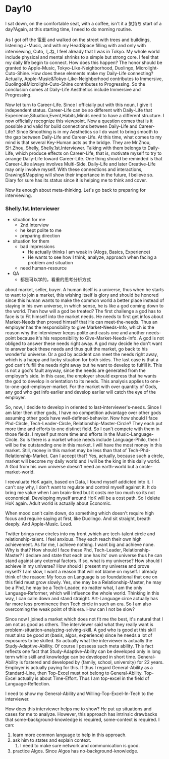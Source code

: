 # Day10

I sat down, on the comfortable seat, with a coffee, isn't it a 気持ち start of a day?Again, at this starting time, I need to do morning routine.

As I got off the 電車 and walked on the street with trees and buildings, listening J-Music, and with my HeadSpace filling with and only with interviewing, Cuto, しね, I feel already that I was in Tokyo. My whole world include physical and mental shrinks to a simple but strong core. I feel that my daily life begin to connect. How does this happen? The honor should be granted to Apple-Music, Tokyo-Like-Neighborhood, Duolingo, Microlight-Cuto-Shine. How does these elements make my Daily-Life connecting? Actually, Apple-Music&Tokyo-Like-Neighborhood contributes to Immersive, Duolingo&Microlight-Cuto-Shine contributes to Progressing. So the conclusion comes at Daily-Life Aesthetics include Immersive and Progressing.

Now let turn to Career-Life. Since I officially put with this noun, I give it independent status. Career-Life can be so different with Daily-Life that  Experience,Situation,Event,Habits,Minds need to have a different structure. I now officially recognize this viewpoint. Now a question comes that is it possible and valid for build connections between Daily-Life and Career-Life? Since Smoothing is in my Aesthetics so I do want to bring smooth to the gap between Daily-Life and Career-Life. At this time, what comes to my mind is that several Key-Human acts as the bridge. They are Mr.Zhou, SH.Zhou, Shelly, Shelly.1st.Interviewer. Talking with them belongs to Daily-Life, which produce effects on Career-Life, that is, motivate myself to try to arrange Daily-Life toward Career-Life. One thing should be reminded is that Career-Life always involves Multi-Side. Daily-Life and later Creative-Life may only involve myself. With these connections and interactions, Drawing&Mapping will show their importance in the future, I believe so. Diary for sure has its status since it is helping me to think and cover.

Now its enough about meta-thinking. Let's go back to preparing for interviewing.

### Shelly.1st.Interviewer

* situation for me
  * 2nd.Interview
  * he kept polite to me
  * preparing direction
* situation for them
  * bad impressions
    * He actually  thinks I am weak in \(Alogs, Basics, Experience\)
    *  He wants to see how I think, analyze, approach when facing a problem and situation
  * need human-resource
* QA
  * 都是可以学的，看重的思考分析方式

about market, seller, buyer. A human itself is a universe, thus when he starts to want to join a market, this wishing itself is glory and should be honored since this human wants to make the common world a better place instead of staying in his own universe, in which sense, he is like a god coming down to the world. Then how will a god be treated? The first challenge a god has to face is to Fit himself into the market needs. He needs to first get infos about Market-Needs then proved himself that He can meet-the-needs. Thus an employer has the responsibility to give Market-Needs-Info, which is the reason why the interviewer keeps polite and casts one and another needs-point because it's his responsibility to Give-Market-Needs-Info. A god is not obliged to answer these needs right away. A god may decide he don't want to answer back these needs and thus quit the market, go back to his wonderful universe. Or a god by accident can meet the needs right away, which is a happy and lucky situation for both sides. The last case is that a god can't fulfill the needs right away but he want to develop to fulfill it. This is not a god's fault anyway, since the needs are generated from the employer's side. In this case, the employer should express that he wants the god to develop in orientation to its needs. This analysis applies to one-to-one-god-employer-market. For the market with over quantity of Gods, any god who get info earlier and develop earlier will catch the eye of the employer.

So, now, I decide to develop in oriented to last-interviewer's-needs. Since I am later then other gods, I have no competition advantage over other gods assuming other gods have well-defined-behavior. Now how should I face Phd-Circle, Tech-Leader-Circle, Relationship-Master-Circle? They each put more time and efforts to one distinct field. So I can't compete with them in those fields. I myself put more time and efforts in the Music-Language-Circle. So is there is a market whose needs include Language-Philo, then I will be the outstanding one in this market. I will have the most money  in this market. Still, money in this market may be less than that of Tech-Phd-Relationship-Market. Can I accept that? Yes, actually, because such a circle, market will become my daily world and I will be the king in this daily world. A God from his own universe doesn't need an earth-world but a circle-market-world. 

I reevaluate HoK again, based on Data, I found myself addicted into it. I can't say why, I don't want to regulate and control myself against it. It do bring me value when I am brain-tired but it costs me too much so its not economical. Developing myself around HoK will be a cost path. So I delete HoK again. Adult world is actually about Economic. 

When mood can't calm down, do something which doesn't require high focus and require saying at first, like Duolingo. And sit straight, breath deeply. And Apple-Music. Loud.

Twitter brings new circles into my front ,which are tech-talent circle and relationship-talent. I feel anxious. They each reach their own high achievement. As for me, I achieve nothing. I want big and achieve none. Why is that? How should I face these Phd, Tech-Leader, Relationship-Master? I declare and state that each one has its' own universe thus he can stand against any external factors. If so, what is my universe? How should I achieve in my universe? How should I present my universe and prove myself? I am slow, I want a reason that  will not blame on myself. I already think of the reason: My focus on Language is so foundational that one on this field must grow slowly. Yes, she may be a Relationship-Master, he may be a Phd, he may be a Tech-Leader, no matter what, I am the only Language-Reformer, which will influence the whole world. Thinking in this way, I can calm down and stand straight. Art-Language circe actually has far more less prominence then Tech circle in such an era. So I am also overcoming the weak point of this era. How can I not be slow?

Since now I joined a market which does not fit me the best, it's natural that I am not as good as others. The interviewer said what they really want is problem-situation-analyzing-solving-skill. A god who is good at this skill must also be good at \(basis, algos, experience\) since he needs a lot of exposures to be skilled. So actually what the interviewer is actually the Study-Adaptive-Ability. Of course I possess such meta ability. This fact reflects one fact that Study-Adaptive-Ability can be developed only in long term while skill and knowledge can be developed in short time. General-Ability is fostered and developed by \(family, school, university\) for 22 years. Employer is actually paying for this. If thus I regard General-Ability as a Standard-Line, then Top-Excel must not belong to General-Ability. Top-Excel actually is about Time-Effort. Thus I am top-excel in the field of Language-Reflection.

I need to show my General-Ability and Willing-Top-Excel-In-Tech to the interviewer.

How does this interviewer helps me to show? He put up situations and cases for me to analyze. However, this approach has intrinsic drawbacks that some-background-knowledge is required, some-context is required. I can:

1. learn more common language to help in this approach.
2. ask him to states and explain context.
   1. I need to make sure network and communication is good.
3. practice Algos. Since Algos has no-background-knowledge.



